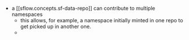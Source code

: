 
- a [[sflow.concepts.sf-data-repo]] can contribute to multiple namespaces
  - this allows, for example, a namespace initially minted in one repo to get picked up in another one.
  - 